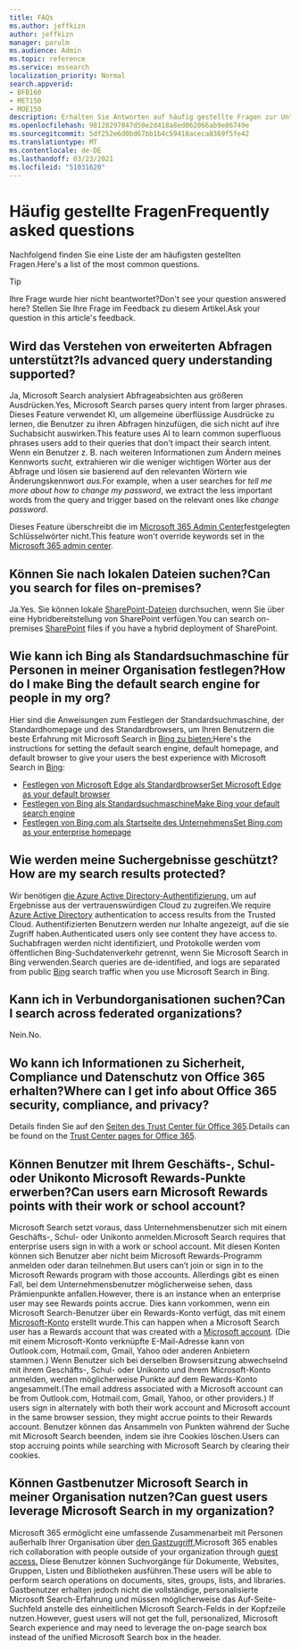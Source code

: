 ```yaml
---
title: FAQs
ms.author: jeffkizn
author: jeffkizn
manager: parulm
ms.audience: Admin
ms.topic: reference
ms.service: mssearch
localization_priority: Normal
search.appverid:
- BFB160
- MET150
- MOE150
description: Erhalten Sie Antworten auf häufig gestellte Fragen zur Unternehmenssuche und zu Microsoft Search
ms.openlocfilehash: 98128297047d50e2d418a8ed062066ab9e86749e
ms.sourcegitcommit: 5df252e6d0bd67bb1b4c59418aceca8369f5fe42
ms.translationtype: MT
ms.contentlocale: de-DE
ms.lasthandoff: 03/23/2021
ms.locfileid: "51031620"
---
```

<!-- markdownlint-disable no-trailing-punctuation -->
# <a name="frequently-asked-questions"></a><span data-ttu-id="29081-103">Häufig gestellte Fragen</span><span class="sxs-lookup"><span data-stu-id="29081-103">Frequently asked questions</span></span>

<span data-ttu-id="29081-104">Nachfolgend finden Sie eine Liste der am häufigsten gestellten Fragen.</span><span class="sxs-lookup"><span data-stu-id="29081-104">Here's a list of the most common questions.</span></span>

> [!TIP]
> <span data-ttu-id="29081-105">Ihre Frage wurde hier nicht beantwortet?</span><span class="sxs-lookup"><span data-stu-id="29081-105">Don't see your question answered here?</span></span> <span data-ttu-id="29081-106">Stellen Sie Ihre Frage im Feedback zu diesem Artikel.</span><span class="sxs-lookup"><span data-stu-id="29081-106">Ask your question in this article's feedback.</span></span>

## <a name="is-advanced-query-understanding-supported"></a><span data-ttu-id="29081-107">Wird das Verstehen von erweiterten Abfragen unterstützt?</span><span class="sxs-lookup"><span data-stu-id="29081-107">Is advanced query understanding supported?</span></span>

<span data-ttu-id="29081-108">Ja, Microsoft Search analysiert Abfrageabsichten aus größeren Ausdrücken.</span><span class="sxs-lookup"><span data-stu-id="29081-108">Yes, Microsoft Search parses query intent from larger phrases.</span></span> <span data-ttu-id="29081-109">Dieses Feature verwendet KI, um allgemeine überflüssige Ausdrücke zu lernen, die Benutzer zu ihren Abfragen hinzufügen, die sich nicht auf ihre Suchabsicht auswirken.</span><span class="sxs-lookup"><span data-stu-id="29081-109">This feature uses AI to learn common superfluous phrases users add to their queries that don't impact their search intent.</span></span> <span data-ttu-id="29081-110">Wenn ein Benutzer z. B. nach weiteren Informationen zum Ändern meines Kennworts *sucht,* extrahieren wir die weniger wichtigen Wörter aus der Abfrage und lösen sie basierend auf den relevanten Wörtern wie Änderungskennwort *aus.*</span><span class="sxs-lookup"><span data-stu-id="29081-110">For example, when a user searches for *tell me more about how to change my password*, we extract the less important words from the query and trigger based on the relevant ones like *change password*.</span></span>
  
<span data-ttu-id="29081-111">Dieses Feature überschreibt die im [Microsoft 365 Admin Center](https://admin.microsoft.com)festgelegten Schlüsselwörter nicht.</span><span class="sxs-lookup"><span data-stu-id="29081-111">This feature won't override keywords set in the [Microsoft 365 admin center](https://admin.microsoft.com).</span></span>
  
## <a name="can-you-search-for-files-on-premises"></a><span data-ttu-id="29081-112">Können Sie nach lokalen Dateien suchen?</span><span class="sxs-lookup"><span data-stu-id="29081-112">Can you search for files on-premises?</span></span>

<span data-ttu-id="29081-113">Ja.</span><span class="sxs-lookup"><span data-stu-id="29081-113">Yes.</span></span> <span data-ttu-id="29081-114">Sie können lokale [SharePoint-Dateien](http://sharepoint.com/) durchsuchen, wenn Sie über eine Hybridbereitstellung von SharePoint verfügen.</span><span class="sxs-lookup"><span data-stu-id="29081-114">You can search on-premises [SharePoint](http://sharepoint.com/) files if you have a hybrid deployment of SharePoint.</span></span>
  
## <a name="how-do-i-make-bing-the-default-search-engine-for-people-in-my-org"></a><span data-ttu-id="29081-115">Wie kann ich Bing als Standardsuchmaschine für Personen in meiner Organisation festlegen?</span><span class="sxs-lookup"><span data-stu-id="29081-115">How do I make Bing the default search engine for people in my org?</span></span>

<span data-ttu-id="29081-116">Hier sind die Anweisungen zum Festlegen der Standardsuchmaschine, der Standardhomepage und des Standardbrowsers, um Ihren Benutzern die beste Erfahrung mit Microsoft Search in [Bing zu bieten:](https://Bing.com)</span><span class="sxs-lookup"><span data-stu-id="29081-116">Here's the instructions for setting the default search engine, default homepage, and default browser to give your users the best experience with Microsoft Search in [Bing](https://Bing.com):</span></span>

- [<span data-ttu-id="29081-117">Festlegen von Microsoft Edge als Standardbrowser</span><span class="sxs-lookup"><span data-stu-id="29081-117">Set Microsoft Edge as your default browser</span></span>](/deployedge/edge-default-browser)
- [<span data-ttu-id="29081-118">Festlegen von Bing als Standardsuchmaschine</span><span class="sxs-lookup"><span data-stu-id="29081-118">Make Bing your default search engine</span></span>](set-default-search-engine.md)
- [<span data-ttu-id="29081-119">Festlegen von Bing.com als Startseite des Unternehmens</span><span class="sxs-lookup"><span data-stu-id="29081-119">Set Bing.com as your enterprise homepage</span></span>](set-default-homepage.md)

## <a name="how-are-my-search-results-protected"></a><span data-ttu-id="29081-120">Wie werden meine Suchergebnisse geschützt?</span><span class="sxs-lookup"><span data-stu-id="29081-120">How are my search results protected?</span></span>

<span data-ttu-id="29081-121">Wir benötigen [die Azure Active Directory-Authentifizierung,](/azure/active-directory/) um auf Ergebnisse aus der vertrauenswürdigen Cloud zu zugreifen.</span><span class="sxs-lookup"><span data-stu-id="29081-121">We require [Azure Active Directory](/azure/active-directory/) authentication to access results from the Trusted Cloud.</span></span> <span data-ttu-id="29081-122">Authentifizierten Benutzern werden nur Inhalte angezeigt, auf die sie Zugriff haben.</span><span class="sxs-lookup"><span data-stu-id="29081-122">Authenticated users only see content they have access to.</span></span> <span data-ttu-id="29081-123">Suchabfragen werden nicht identifiziert, und Protokolle [](https://Bing.com) werden vom öffentlichen Bing-Suchdatenverkehr getrennt, wenn Sie Microsoft Search in Bing verwenden.</span><span class="sxs-lookup"><span data-stu-id="29081-123">Search queries are de-identified, and logs are separated from public [Bing](https://Bing.com) search traffic when you use Microsoft Search in Bing.</span></span>

## <a name="can-i-search-across-federated-organizations"></a><span data-ttu-id="29081-124">Kann ich in Verbundorganisationen suchen?</span><span class="sxs-lookup"><span data-stu-id="29081-124">Can I search across federated organizations?</span></span>

<span data-ttu-id="29081-125">Nein.</span><span class="sxs-lookup"><span data-stu-id="29081-125">No.</span></span>

## <a name="where-can-i-get-info-about-office-365-security-compliance-and-privacy"></a><span data-ttu-id="29081-126">Wo kann ich Informationen zu Sicherheit, Compliance und Datenschutz von Office 365 erhalten?</span><span class="sxs-lookup"><span data-stu-id="29081-126">Where can I get info about Office 365 security, compliance, and privacy?</span></span>

<span data-ttu-id="29081-127">Details finden Sie auf den [Seiten des Trust Center für Office 365](https://www.microsoft.com/TrustCenter/CloudServices/office365/default.aspx).</span><span class="sxs-lookup"><span data-stu-id="29081-127">Details can be found on the [Trust Center pages for Office 365](https://www.microsoft.com/TrustCenter/CloudServices/office365/default.aspx).</span></span>

## <a name="can-users-earn-microsoft-rewards-points-with-their-work-or-school-account"></a><span data-ttu-id="29081-128">Können Benutzer mit Ihrem Geschäfts-, Schul- oder Unikonto Microsoft Rewards-Punkte erwerben?</span><span class="sxs-lookup"><span data-stu-id="29081-128">Can users earn Microsoft Rewards points with their work or school account?</span></span>

<span data-ttu-id="29081-129">Microsoft Search setzt voraus, dass Unternehmensbenutzer sich mit einem Geschäfts-, Schul- oder Unikonto anmelden.</span><span class="sxs-lookup"><span data-stu-id="29081-129">Microsoft Search requires that enterprise users sign in with a work or school account.</span></span> <span data-ttu-id="29081-130">Mit diesen Konten können sich Benutzer aber nicht beim Microsoft Rewards-Programm anmelden oder daran teilnehmen.</span><span class="sxs-lookup"><span data-stu-id="29081-130">But users can’t join or sign in to the Microsoft Rewards program with those accounts.</span></span> <span data-ttu-id="29081-131">Allerdings gibt es einen Fall, bei dem Unternehmensbenutzer möglicherweise sehen, dass Prämienpunkte anfallen.</span><span class="sxs-lookup"><span data-stu-id="29081-131">However, there is an instance when an enterprise user may see Rewards points accrue.</span></span> <span data-ttu-id="29081-132">Dies kann vorkommen, wenn ein Microsoft Search-Benutzer über ein Rewards-Konto verfügt, das mit einem [Microsoft-Konto](https://www.microsoft.com/welcome?rtc=1) erstellt wurde.</span><span class="sxs-lookup"><span data-stu-id="29081-132">This can happen when a Microsoft Search user has a Rewards account that was created with a [Microsoft account](https://www.microsoft.com/welcome?rtc=1).</span></span> <span data-ttu-id="29081-133">(Die mit einem Microsoft-Konto verknüpfte E-Mail-Adresse kann von Outlook.com, Hotmail.com, Gmail, Yahoo oder anderen Anbietern stammen.) Wenn Benutzer sich bei derselben Browsersitzung abwechselnd mit ihrem Geschäfts-, Schul- oder Unikonto und ihrem Microsoft-Konto anmelden, werden möglicherweise Punkte auf dem Rewards-Konto angesammelt.</span><span class="sxs-lookup"><span data-stu-id="29081-133">(The email address associated with a Microsoft account can be from Outlook.com, Hotmail.com, Gmail, Yahoo, or other providers.) If users sign in alternately with both their work account and Microsoft account in the same browser session, they might accrue points to their Rewards account.</span></span> <span data-ttu-id="29081-134">Benutzer können das Ansammeln von Punkten während der Suche mit Microsoft Search beenden, indem sie ihre Cookies löschen.</span><span class="sxs-lookup"><span data-stu-id="29081-134">Users can stop accruing points while searching with Microsoft Search by clearing their cookies.</span></span>

## <a name="can-guest-users-leverage-microsoft-search-in-my-organization"></a><span data-ttu-id="29081-135">Können Gastbenutzer Microsoft Search in meiner Organisation nutzen?</span><span class="sxs-lookup"><span data-stu-id="29081-135">Can guest users leverage Microsoft Search in my organization?</span></span>

<span data-ttu-id="29081-136">Microsoft 365 ermöglicht eine umfassende Zusammenarbeit mit Personen außerhalb Ihrer Organisation über [den Gastzugriff.](/microsoft-365/solutions/collaborate-with-people-outside-your-organization)</span><span class="sxs-lookup"><span data-stu-id="29081-136">Microsoft 365 enables rich collaboration with people outside of your organization through [guest access.](/microsoft-365/solutions/collaborate-with-people-outside-your-organization)</span></span> <span data-ttu-id="29081-137">Diese Benutzer können Suchvorgänge für Dokumente, Websites, Gruppen, Listen und Bibliotheken ausführen.</span><span class="sxs-lookup"><span data-stu-id="29081-137">These users will be able to perform search operations on documents, sites, groups, lists, and libraries.</span></span> <span data-ttu-id="29081-138">Gastbenutzer erhalten jedoch nicht die vollständige, personalisierte Microsoft Search-Erfahrung und müssen möglicherweise das Auf-Seite-Suchfeld anstelle des einheitlichen Microsoft Search-Felds in der Kopfzeile nutzen.</span><span class="sxs-lookup"><span data-stu-id="29081-138">However, guest users will not get the full, personalized, Microsoft Search experience and may need to leverage the on-page search box instead of the unified Microsoft Search box in the header.</span></span>